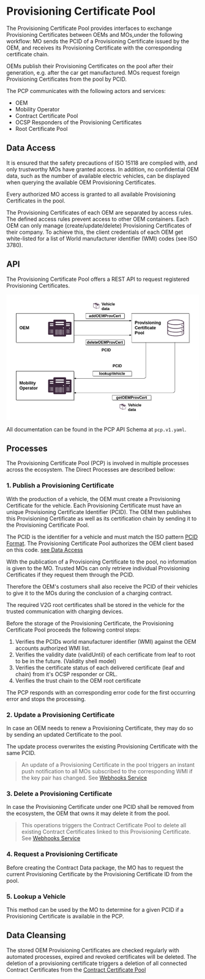 # Provisioning Certificate Pool

The Provisioning Certificate Pool provides interfaces to exchange Provisioning Certificates between OEMs and MOs,under the following workflow: MO sends the PCID of a Provisioning Certificate issued by the OEM, and receives its Provisioning Certificate with the corresponding certificate chain.

OEMs publish their Provisioning Certificates on the pool after their generation, e.g. after the car get manufactured. MOs request foreign Provisioning Certificates from the pool by PCID.

The PCP communicates with the following actors and services:
 * OEM
 * Mobility Operator
 * Contract Certificate Pool
 * OCSP Responders of the Provisioning Certificates
 * Root Certificate Pool


## Data Access

It is ensured that the safety precautions of ISO 15118 are complied with, and only trustworthy MOs have granted access. In addition, no confidential OEM data, such as the number of available electric vehicles, can be displayed when querying the available OEM Provisioning Certificates.

Every authorized MO access is granted to all available Provisioning Certificates in the pool.

The Provisioning Certificates of each OEM are separated by access rules. The defined access rules prevent access to other OEM containers. Each OEM can only manage (create/update/delete) Provisioning Certificates of their company. To achieve this, the client credentials of each OEM get white-listed for a list of World manufacturer identifier (WMI) codes (see ISO 3780).

## API

The Provisioning Certificate Pool offers a REST API to request registered Provisioning Certificates.

![PCP interfaces](../../assets/images/interfaces_pcp.png)

All documentation can be found in the PCP API Schema at `pcp.v1.yaml`.



## Processes

The Provisioning Certificate Pool (PCP) is involved in multiple processes across the ecosystem. The Direct Processes are described bellow:


### 1. Publish a Provisioning Certificate

With the production of a vehicle, the OEM must create a Provisioning Certificate for the vehicle. Each Provisioning Certificate must have an unique Provisioning Certificate Identifier (PCID). The OEM then publishes this Provisioning Certificate as well as its certification chain by sending it to the Provisioning Certificate Pool.

The PCID is the identifier for a vehicle and must match the ISO pattern [PCID Format](#handling-of-ids). The Provisioning Certificate Pool authorizes the OEM client based on this code. [see Data Access](#data-access)

With the publication of a Provisioning Certificate to the pool, no information is given to the MO. Trusted MOs can only retrieve individual Provisioning Certificates if they request them through the PCID.

Therefore the OEM's costumers shall also receive the PCID of their vehicles to give it to the MOs during the conclusion of a charging contract.

The required V2G root certificates shall be stored in the vehicle for the trusted communication with charging devices.

Before the storage of the Provisioning Certificate, the Provisioning Certificate Pool proceeds the following control steps:

 1. Verifies the PCIDs world manufacturer identifier (WMI) against the OEM accounts authorized WMI list.
 2. Verifies the validity date (validUntil) of each certificate from leaf to root to be in the future. (Validity shell model)
 3. Verifies the certificate status of each delivered certificate (leaf and chain) from it's OCSP responder or CRL.
 4. Verifies the trust chain to the OEM root certificate

The PCP responds with an corresponding error code for the first occurring error and stops the processing.


### 2. Update a Provisioning Certificate

In case an OEM needs to renew a Provisioning Certificate, they may do so by sending an updated Certificate to the pool.

The update process overwrites the existing Provisioning Certificate with the same PCID.

<!-- theme: info -->

> An update of a Provisioning Certificate in the pool triggers an instant push notification to all MOs subscribed to the corresponding WMI if the key pair has changed. See [Webhooks Service](#webhook-service)


### 3. Delete a Provisioning Certificate

In case the Provisioning Certificate under one PCID shall be removed from the ecosystem, the OEM that owns it may delete it from the pool.

<!-- theme: info -->

> This operations triggers the Contract Certificate Pool to delete all existing Contract Certificates linked to this Provisioning Certificate. See [Webhooks Service](#webhook-service)


### 4. Request a Provisioning Certificate

Before creating the Contract Data package, the MO has to request the current Provisioning Certificate by the Provisioning Certificate ID from the pool.

### 5. Lookup a Vehicle

This method can be used by the MO to determine for a given PCID if a Provisioning Certificate is available in the PCP.

## Data Cleansing

The stored OEM Provisioning Certificates are checked regularly with automated processes, expired and revoked certificates will be deleted. The deletion of a provisioning certificate triggers a deletion of all connected Contract Certificates from the [Contract Certificate Pool](#contract-certificate-pool)